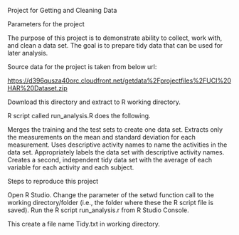 Project for Getting and Cleaning Data


Parameters for the project

The purpose of this project is to demonstrate ability to collect, work with, and clean a data set. The goal is to prepare tidy data that can be used for later analysis.



Source data for the project is taken from below url:

https://d396qusza40orc.cloudfront.net/getdata%2Fprojectfiles%2FUCI%20HAR%20Dataset.zip

Download this directory and extract to R working directory.

R script called run_analysis.R does the following.

Merges the training and the test sets to create one data set.
Extracts only the measurements on the mean and standard deviation for each measurement.
Uses descriptive activity names to name the activities in the data set.
Appropriately labels the data set with descriptive activity names.
Creates a second, independent tidy data set with the average of each variable for each activity and each subject.


Steps to reproduce this project

Open R Studio.
Change the parameter of the setwd function call to the working directory/folder (i.e., the folder where these the R script file is saved).
Run the R script run_analysis.r from R Studio Console.

This create a file name Tidy.txt in working directory.